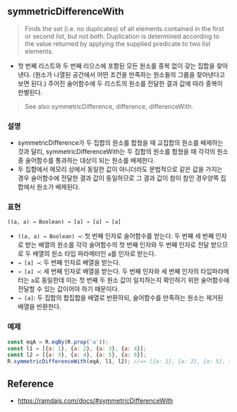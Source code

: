 ## symmetricDifferenceWith
> Finds the set (i.e. no duplicates) of all elements contained in the first or second list, but not both. Duplication is determined according to the value returned by applying the supplied predicate to two list elements.
- 첫 번째 리스트와 두 번째 리으스에 포함된 모든 원소를 중복 없이 갖는 집합을 찾아낸다. (원소가 나열된 공간에서 어떤 조건을 만족하는 원소들의 그룹을 찾아낸다고 보면 된다.) 주어진 술어함수에 두 리스트의 원소를 전달한 결과 값에 따라 중복이 판별된다.

> See also symmetricDifference, difference, differenceWith.

### 설명
- symmetricDifference가 두 집합의 원소를 합쳤을 때 교집합의 원소를 배제하는 것과 달리, symmetricDifferenceWith는 두 집합의 원소를 합쳤을 때 각각의 원소 중 술어함수를 통과하는 대상이 되는 원소를 배제한다.
- 두 집합에서 메모리 상에서 동일한 값이 아니더라도 문법적으로 같은 값을 가지는 경우 술어함수에 전달한 결과 값이 동일하므로 그 결과 값이 참이 참인 경우양쪽 집합에서 원소가 배제된다.

### 표현
```
((a, a) → Boolean) → [a] → [a] → [a]
```
- `((a, a) → Boolean) →`: 첫 번째 인자로 술어함수를 받는다. 두 번째 세 번째 인자로 받는 배열의 원소를 각각 술어함수의 첫 번째 인자와 두 번째 인자로 전달 받으므로 두 배열의 원소 타입 파라메터인 `a`를 인자로 받는다.
- `→ [a] →`: 두 번째 인자로 배열을 받는다.
- `→ [a] →`: 세 번째 인자로 배열을 받는다. 두 번째 인자와 세 번째 인자의 타입파라메터는 `a`로 동일한데 이는 첫 번째 두 원소 값이 일치하는지 확인하기 위한 술어함수에 전달할 수 있는 값이어야 하기 때문이다.
- `→ [a]`: 두 집합의 합집합을 배열로 반환하되, 술어함수를 만족하는 원소는 제거된 배열을 반환한다.

### 예제
```js
const eqA = R.eqBy(R.prop('a'));
const l1 = [{a: 1}, {a: 2}, {a: 3}, {a: 4}];
const l2 = [{a: 3}, {a: 4}, {a: 5}, {a: 6}];
R.symmetricDifferenceWith(eqA, l1, l2); //=> [{a: 1}, {a: 2}, {a: 5}, {a: 6}]
```

## Reference
- https://ramdajs.com/docs/#symmetricDifferenceWith
